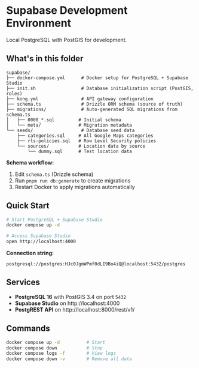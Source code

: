 # Supabase Development Environment

Local PostgreSQL with PostGIS for development.

## What's in this folder

```
supabase/
├── docker-compose.yml      # Docker setup for PostgreSQL + Supabase Studio
├── init.sh                 # Database initialization script (PostGIS, roles)
├── kong.yml                # API gateway configuration
├── schema.ts               # Drizzle ORM schema (source of truth)
├── migrations/             # Auto-generated SQL migrations from schema.ts
│   ├── 0000_*.sql         # Initial schema
│   └── meta/              # Migration metadata
└── seeds/                  # Database seed data
    ├── categories.sql     # All Google Maps categories
    ├── rls-policies.sql   # Row Level Security policies
    └── sources/           # Location data by source
        └── dummy.sql      # Test location data
```

**Schema workflow:**
1. Edit `schema.ts` (Drizzle schema)
2. Run `pnpm run db:generate` to create migrations
3. Restart Docker to apply migrations automatically

## Quick Start

```bash
# Start PostgreSQL + Supabase Studio
docker compose up -d

# Access Supabase Studio
open http://localhost:4000
```

**Connection string:**
```
postgresql://postgres:HJc0JgmWPmf0dLI9Bo4iQ@localhost:5432/postgres
```

## Services

- **PostgreSQL 16** with PostGIS 3.4 on port `5432`
- **Supabase Studio** on http://localhost:4000
- **PostgREST API** on http://localhost:8000/rest/v1/

## Commands

```bash
docker compose up -d          # Start
docker compose down           # Stop
docker compose logs -f        # View logs
docker compose down -v        # Remove all data
```
